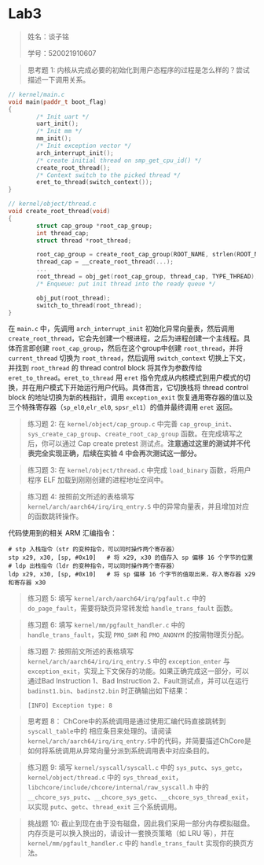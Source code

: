 # Lab3

> 姓名：谈子铭
>
> 学号：520021910607

> 思考题 1: 内核从完成必要的初始化到用户态程序的过程是怎么样的？尝试描述一下调用关系。

```c++
// kernel/main.c
void main(paddr_t boot_flag)
{
        /* Init uart */
        uart_init();
        /* Init mm */
        mm_init();
        /* Init exception vector */
        arch_interrupt_init();
		/* create initial thread on smp_get_cpu_id() */
        create_root_thread();
        /* Context switch to the picked thread */
        eret_to_thread(switch_context());
}

// kernel/object/thread.c
void create_root_thread(void)
{
        struct cap_group *root_cap_group;
        int thread_cap;
        struct thread *root_thread;

        root_cap_group = create_root_cap_group(ROOT_NAME, strlen(ROOT_NAME));
        thread_cap = __create_root_thread(...);
    	...
        root_thread = obj_get(root_cap_group, thread_cap, TYPE_THREAD);
        /* Enqueue: put init thread into the ready queue */

        obj_put(root_thread);
        switch_to_thread(root_thread);
}
```

在 `main.c` 中，先调用 `arch_interrupt_init` 初始化异常向量表，然后调用 `create_root_thread`，它会先创建一个根进程，之后为进程创建一个主线程。具体而言即创建 `root_cap_group`，然后在这个group中创建 `root_thread`，并将 `current_thread` 切换为 `root_thread`，然后调用 `switch_context` 切换上下文，并找到 `root_thread` 的 thread control block 将其作为参数传给 `eret_to_thread`。`eret_to_thread` 用 `eret` 指令完成从内核模式到用户模式的切换，并在用户模式下开始运行用户代码。具体而言，它切换栈将 thread control block 的地址切换为新的栈指针，调用 `exception_exit` 恢复通用寄存器的值以及三个特殊寄存器（`sp_el0`,`elr_el0`, `spsr_el1`）的值并最终调用 `eret` 返回。



> 练习题 2: 在 `kernel/object/cap_group.c` 中完善 `cap_group_init`、`sys_create_cap_group`、`create_root_cap_group` 函数。在完成填写之后，你可以通过 Cap create pretest 测试点。**注意通过这里的测试并不代表完全实现正确，后续在实验 4 中会再次测试这一部分。**

> 练习题 3: 在 `kernel/object/thread.c` 中完成 `load_binary` 函数，将用户程序 ELF 加载到刚刚创建的进程地址空间中。

> 练习题 4: 按照前文所述的表格填写 `kernel/arch/aarch64/irq/irq_entry.S` 中的异常向量表，并且增加对应的函数跳转操作。

代码使用到的相关 ARM 汇编指令：

```assembly
# stp 入栈指令（str 的变种指令，可以同时操作两个寄存器）
stp x29, x30, [sp, #0x10]	# 将 x29, x30 的值存入 sp 偏移 16 个字节的位置
# ldp 出栈指令（ldr 的变种指令，可以同时操作两个寄存器）
ldp x29, x30, [sp, #0x10]   # 将 sp 偏移 16 个字节的值取出来，存入寄存器 x29 和寄存器 x30
```

> 练习题 5: 填写 `kernel/arch/aarch64/irq/pgfault.c` 中的 `do_page_fault`，需要将缺页异常转发给 `handle_trans_fault` 函数。

> 练习题 6: 填写 `kernel/mm/pgfault_handler.c` 中的 `handle_trans_fault`，实现 `PMO_SHM` 和 `PMO_ANONYM` 的按需物理页分配。

> 练习题 7: 按照前文所述的表格填写 `kernel/arch/aarch64/irq/irq_entry.S` 中的 `exception_enter` 与 `exception_exit`，实现上下文保存的功能。如果正确完成这一部分，可以通过Bad Instruction 1、Bad Instruction 2、Fault测试点，并可以在运行 `badinst1.bin`、`badinst2.bin` 时正确输出如下结果：
>
> ```
> [INFO] Exception type: 8
> ```

> 思考题 8： ChCore中的系统调用是通过使用汇编代码直接跳转到`syscall_table`中的
> 相应条目来处理的。请阅读`kernel/arch/aarch64/irq/irq_entry.S`中的代码，并简要描述ChCore是如何将系统调用从异常向量分派到系统调用表中对应条目的。

> 练习题 9: 填写 `kernel/syscall/syscall.c` 中的 `sys_putc`、`sys_getc`，`kernel/object/thread.c` 中的 `sys_thread_exit`，`libchcore/include/chcore/internal/raw_syscall.h` 中的 `__chcore_sys_putc`、`__chcore_sys_getc`、`__chcore_sys_thread_exit`，以实现 `putc`、`getc`、`thread_exit` 三个系统调用。

> 挑战题 10: 截止到现在由于没有磁盘，因此我们采用一部分内存模拟磁盘。内存页是可以换入换出的，请设计一套换页策略（如 LRU 等），并在 `kernel/mm/pgfault_handler.c` 中的 `handle_trans_fault` 实现你的换页方法。


